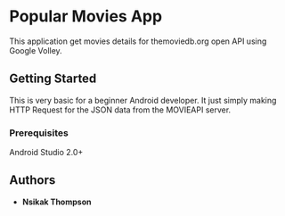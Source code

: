 # Popular Movies App

This application get movies details for themoviedb.org open API using Google Volley.

## Getting Started

This is very basic for a beginner Android developer. It just simply making HTTP Request for the JSON data from the MOVIEAPI server.

### Prerequisites

Android Studio 2.0+




## Authors

* **Nsikak Thompson** 

